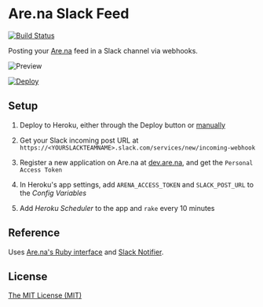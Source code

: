 # Are.na Slack Feed
[![Build Status](https://travis-ci.org/garrying/arena-slack.svg?branch=master)](https://travis-ci.org/garrying/arena-slack)

Posting your [Are.na](https://www.are.na/) feed in a Slack channel via webhooks.

![Preview](https://i.imgur.com/rzEP7jY.png)

[![Deploy](https://www.herokucdn.com/deploy/button.svg)](https://heroku.com/deploy)

## Setup

1. Deploy to Heroku, either through the Deploy button or [manually](https://devcenter.heroku.com/articles/getting-started-with-ruby)

2. Get your Slack incoming post URL at `https://<YOURSLACKTEAMNAME>.slack.com/services/new/incoming-webhook`

3. Register a new application on Are.na at [dev.are.na](https://dev.are.na/), and get the `Personal Access Token`

4. In Heroku's app settings, add `ARENA_ACCESS_TOKEN` and `SLACK_POST_URL` to the _Config Variables_

5. Add _Heroku Scheduler_ to the app and `rake` every 10 minutes

## Reference

Uses [Are.na's Ruby interface](https://github.com/aredotna/arena-rb/) and [Slack Notifier](https://github.com/stevenosloan/slack-notifier).

## License

[The MIT License (MIT)](https://github.com/garrying/arena-slack/blob/master/LICENSE)
